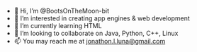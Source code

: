 - 👋 Hi, I’m @BootsOnTheMoon-bit
- 👀 I’m interested in creating app engines & web development
- 🌱 I’m currently learning HTML 
- 💞️ I’m looking to collaborate on Java, Python, C++, Linux
- 📫 You may reach me at jonathon.l.luna@gmail.com

<!---
BootsOnTheMoon-bit/BootsOnTheMoon-bit is a ✨ special ✨ repository because its `README.md` (this file) appears on your GitHub profile.
You can click the Preview link to take a look at your changes.
--->
